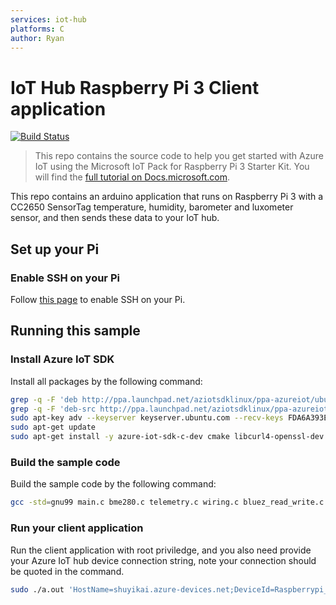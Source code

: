 ```yaml
---
services: iot-hub
platforms: C
author: Ryan
---
```


# IoT Hub Raspberry Pi 3 Client application
[![Build Status](https://travis-ci.com/Azure-Samples/iot-hub-c-raspberrypi-client-app.svg?token=5ZpmkzKtuWLEXMPjmJ6P&branch=master)](https://travis-ci.com/Azure-Samples/iot-hub-c-raspberrypi-client-app)

> This repo contains the source code to help you get started with Azure IoT using the Microsoft IoT Pack for Raspberry Pi 3 Starter Kit. You will find the [full tutorial on Docs.microsoft.com](https://docs.microsoft.com/en-us/azure/iot-hub/iot-hub-raspberry-pi-kit-c-get-started).

This repo contains an arduino application that runs on Raspberry Pi 3 with a CC2650 SensorTag temperature, humidity, barometer and luxometer sensor, and then sends these data to your IoT hub. 

## Set up your Pi
### Enable SSH on your Pi
Follow [this page](https://www.raspberrypi.org/documentation/remote-access/ssh/) to enable SSH on your Pi.

## Running this sample
### Install Azure IoT SDK
Install all packages by the following command:

```bash
grep -q -F 'deb http://ppa.launchpad.net/aziotsdklinux/ppa-azureiot/ubuntu vivid main' /etc/apt/sources.list || sudo sh -c "echo 'deb http://ppa.launchpad.net/aziotsdklinux/ppa-azureiot/ubuntu vivid main' >> /etc/apt/sources.list"
grep -q -F 'deb-src http://ppa.launchpad.net/aziotsdklinux/ppa-azureiot/ubuntu vivid main' /etc/apt/sources.list || sudo sh -c "echo 'deb-src http://ppa.launchpad.net/aziotsdklinux/ppa-azureiot/ubuntu vivid main' >> /etc/apt/sources.list"
sudo apt-key adv --keyserver keyserver.ubuntu.com --recv-keys FDA6A393E4C2257F
sudo apt-get update
sudo apt-get install -y azure-iot-sdk-c-dev cmake libcurl4-openssl-dev git-core
```
### Build the sample code
Build the sample code by the following command:

```bash
gcc -std=gnu99 main.c bme280.c telemetry.c wiring.c bluez_read_write.c -I/usr/include/azureiot/inc/ -I/usr/include/azureiot/ -L/root/iot-edge/install-deps/lib/ -laziotsharedutil -lpthread -liothub_client -lserializer -lnanomsg -liothub_service_client -lcurl -lcrypto -lwiringPi -liothub_client_mqtt_transport -lumqtt -lssl -lm -lgattlib
```

### Run your client application
Run the client application with root priviledge, and you also need provide your Azure IoT hub device connection string, note your connection should be quoted in the command.

```bash
sudo ./a.out 'HostName=shuyikai.azure-devices.net;DeviceId=Raspberrypi_01;SharedAccessKey=A8067zclqd8mVtYMfDFcDMyHkv2VSM2klZIPpVqCums='
```
